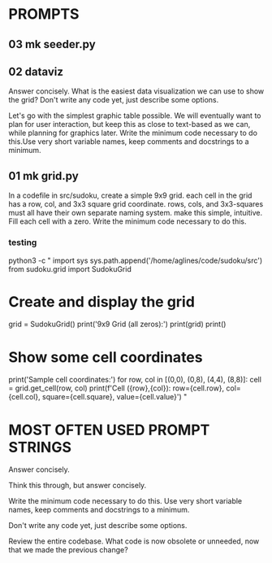 # PROMPTS


## 03   mk seeder.py

## 02   dataviz
Answer concisely.  What is the easiest data visualization we can use to show the grid? Don't write any code yet, just describe some options.

Let's go with the simplest graphic table possible. We will eventually want to plan for user interaction, but keep this as close to text-based as we can, while planning for graphics later.  Write the minimum code necessary to do this.Use very short variable names, keep comments and docstrings to a minimum.

## 01   mk grid.py
In a codefile in src/sudoku, create a simple 9x9 grid. each cell in the grid has a row, col, and 3x3 square grid coordinate.  rows, cols, and 3x3-squares must all have their own separate naming system.  make this simple, intuitive.  Fill each cell with a zero.  Write the minimum code necessary to do this.

### testing
python3 -c "
import sys
sys.path.append('/home/aglines/code/sudoku/src')
from sudoku.grid import SudokuGrid

# Create and display the grid
grid = SudokuGrid()
print('9x9 Grid (all zeros):')
print(grid)
print()

# Show some cell coordinates
print('Sample cell coordinates:')
for row, col in [(0,0), (0,8), (4,4), (8,8)]:
    cell = grid.get_cell(row, col)
    print(f'Cell ({row},{col}): row={cell.row}, col={cell.col}, square={cell.square}, value={cell.value}')
"


# MOST OFTEN USED PROMPT STRINGS

Answer concisely. 

Think this through, but answer concisely. 

Write the minimum code necessary to do this.
Use very short variable names, keep comments and docstrings to a minimum.

Don't write any code yet, just describe some options.


Review the entire codebase.  What code is now obsolete or unneeded, now that we made the previous change?


